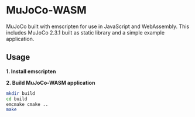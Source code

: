 # MuJoCo-WASM

MuJoCo built with emscripten for use in JavaScript and WebAssembly. This includes MuJoCo 2.3.1 built as static library and a simple example application.

## Usage

**1. Install emscripten**

**2. Build MuJoCo-WASM application**

```bash
mkdir build
cd build
emcmake cmake ..
make
```

